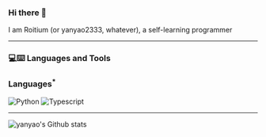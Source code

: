 ### Hi there 👋

I am Roitium (or yanyao2333, whatever), a self-learning programmer

---
### 💻:keyboard: Languages and Tools 

### Languages<sup>*</sup>

 ![Python](https://img.shields.io/badge/-Python-black?style=flat&logo=python])
 ![Typescript](https://img.shields.io/badge/-Typescript-black?style=flat&logo=typescript])

---


![yanyao's Github stats](https://readmestats.999857.xyz/api?username=yanyao2333&show_icons=true)
